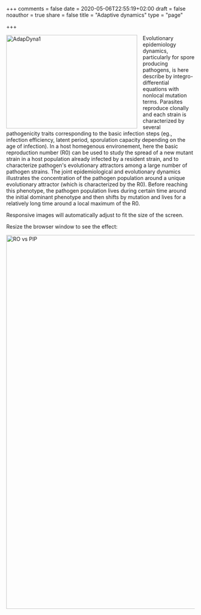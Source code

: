 +++
comments = false
date = 2020-05-06T22:55:19+02:00
draft = false
noauthor = true
share = false
title = "Adaptive dynamics"
type = "page"

+++


<html>
<head>
<style>
img {
  float: left;
}
</style>
</head>
<body>

<p><img src="/uploads/AdapDyna1.jpg" alt="AdapDyna1" style="width:350px;height:250px;margin-right:15px;">
Evolutionary epidemiology dynamics, particularly for spore producing pathogens, is here describe by integro-differential
equations with nonlocal mutation terms. Parasites reproduce clonally and each strain is characterized by several pathogenicity traits corresponding to the basic infection steps (eg., infection efficiency, latent period, sporulation capacity depending on the age of infection). In a host homegenous environement, here the basic reproduction number (R0) can be used to study the spread of a new mutant strain in a host population already infected by a resident strain, and to characterize pathogen's evolutionary attractors among a large number of pathogen strains. The joint epidemiological and evolutionary dynamics illustrates the concentration of the pathogen population around a unique evolutionary attractor (which is characterized by the R0). Before reaching this phenotype, the pathogen population lives
during certain time around the initial dominant phenotype and then shifts by mutation and lives for a relatively long time around a local maximum of the R0. </p>
</body>
</html>

<html>
<head>
<style>
img {
  max-width: 100%;
  height: auto;
}
</style>
</head>
<body>

<p>Responsive images will automatically adjust to fit the size of the screen.</p>
<p>Resize the browser window to see the effect:</p>

<img src="/uploads/Fig-supp-mat.jpg" alt="RO vs PIP" width="1000" height="300">

</body>
</html>





